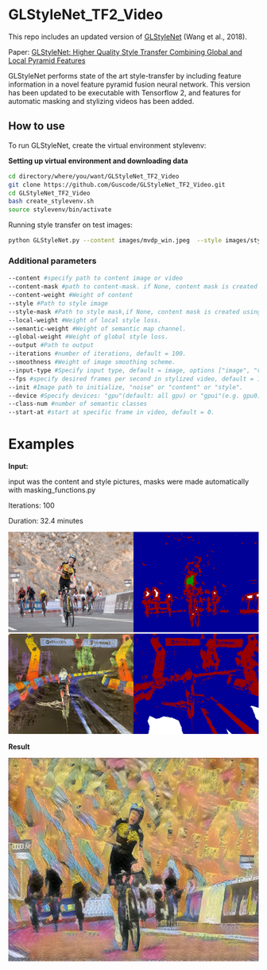 # GLStyleNet_TF2_Video

This repo includes an updated version of [GLStyleNet](https://github.com/EndyWon/GLStyleNet) (Wang et al., 2018).

Paper: [GLStyleNet: Higher Quality Style Transfer Combining Global and Local Pyramid Features](https://arxiv.org/abs/1811.07260)

GLStyleNet performs state of the art style-transfer by including feature information in a novel feature pyramid fusion neural network. This version has been updated to be executable with Tensorflow 2, and features for automatic masking and stylizing videos has been added.

## How to use

To run GLStyleNet, create the virtual environment stylevenv:

__Setting up virtual environment and downloading data__
```bash
cd directory/where/you/want/GLStyleNet_TF2_Video
git clone https://github.com/Guscode/GLStyleNet_TF2_Video.git
cd GLStyleNet_TF2_Video
bash create_stylevenv.sh
source stylevenv/bin/activate
```

Running style transfer on test images:
```bash
python GLStyleNet.py --content images/mvdp_win.jpeg  --style images/style.png 
```
### Additional parameters
 

```bash
--content #specify path to content image or video
--content-mask #path to content-mask. if None, content mask is created using masking_functions.py
--content-weight #Weight of content
--style #Path to style image
--style-mask #Path to style mask,if None, content mask is created using masking_functions.py
--local-weight #Weight of local style loss.
--semantic-weight #Weight of semantic map channel.
--global-weight #Weight of global style loss.
--output #Path to output
--iterations #number of iterations, default = 100.
--smoothness #Weight of image smoothing scheme.
--input-type #Specify input type, default = image, options ["image", "video"]
--fps #specify desired frames per second in stylized video, default = 12
--init #Image path to initialize, "noise" or "content" or "style".
--device #Specify devices: "gpu"(default: all gpu) or "gpui"(e.g. gpu0) or "cpu" 
--class-num #number of semantic classes
--start-at #start at specific frame in video, default = 0.
```

# Examples

__Input:__ 

input was the content and style pictures, masks were made automatically with masking_functions.py

Iterations: 100

Duration: 32.4 minutes

<a href="https://github.com/GLStyleNet_TF2_Video">
    <img src="/readme_images/masked_content.png" alt="Logo" width="540" height="202">
</a>

<a href="https://github.com/GLStyleNet_TF2_Video">
    <img src="/readme_images/masked_style.png" alt="Logo" width="540" height="202">
</a>


__Result__

<a href="https://github.com/GLStyleNet_TF2_Video">
    <img src="/readme_images/jonas_stylized.jpg" alt="Logo" width="620" height="410">
</a>
